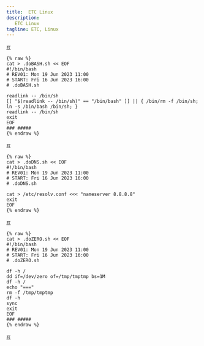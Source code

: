 ```yaml
---
title:  ETC Linux
description:
   ETC Linux
tagline: ETC, Linux
---
```


[&#x213C;](#idxXXX)<br id="idx00">

```
{% raw %}
cat > .doBASH.sh << EOF
#!/bin/bash
# REV01: Mon 19 Jun 2023 11:00
# START: Fri 16 Jun 2023 16:00
# .doBASH.sh

readlink -- /bin/sh
[[ "$(readlink -- /bin/sh)" == "/bin/bash" ]] || { /bin/rm -f /bin/sh; ln -s /bin/bash /bin/sh; }
readlink -- /bin/sh
exit
EOF
### #####
{% endraw %}
```

[&#x213C;](#)<br id="idx01">

```
{% raw %}
cat > .doDNS.sh << EOF
#!/bin/bash
# REV01: Mon 19 Jun 2023 11:00
# START: Fri 16 Jun 2023 16:00
# .doDNS.sh

cat > /etc/resolv.conf <<< "nameserver 8.8.8.8"
exit
EOF
{% endraw %}
```

[&#x213C;](#)<br id="idx01">

```
{% raw %}
cat > .doZERO.sh << EOF
#!/bin/bash
# REV01: Mon 19 Jun 2023 11:00
# START: Fri 16 Jun 2023 16:00
# .doZERO.sh

df -h /
dd if=/dev/zero of=/tmp/tmptmp bs=1M
df -h /
echo "==="
rm -f /tmp/tmptmp
df -h
sync
exit
EOF
### #####
{% endraw %}
```

[&#x213C;](#)<br id="idxXXX">

